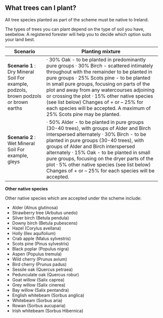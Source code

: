 ##  What trees can I plant?

All tree species planted as part of the scheme must be native to Ireland.

The types of trees you can plant depend on the type of soil you have,
seebelow. A registered forester will help you to decide which option suits
your land best.

**Scenario** |  **Planting mixture**  
---|---  
**Scenario 1** : Dry Mineral Soil  For example, podzols, brown podzols or brown earths  |  · 30% Oak - to be planted in predominantly pure groups  · 30% Birch - scattered intimately throughout with the remainder to be planted in pure groups  · 25% Scots pine - to be planted in small pure groups, focusing on parts of the plot and away from any watercourses adjoining or crossing the plot  · 15% other native species (see list below)  Changes of + or – 25% for each species will be accepted. A maximum of 25% Scots pine may be planted.   
**Scenario 2** : Wet Mineral Soil  For example, gleys  |  · 50% Alder - to be planted in pure groups (30-40 trees), with groups of Alder and Birch interspersed alternately  · 30% Birch - to be planted in pure groups (30-40 trees), with groups of Alder and Birch interspersed alternately  · 15% Oak - to be planted in small pure groups, focusing on the dryer parts of the plot  · 5% other native species (see list below)  Changes of + or – 25% for each species will be accepted.   
  
**Other native species**

Other native species which are accepted under the scheme include:

  * Alder (Alnus glutinosa) 
  * Strawberry tree (Arbutus unedo) 
  * Silver birch (Betula pendula) 
  * Downy birch (Betula pubescens) 
  * Hazel (Corylus avellana) 
  * Holly (Ilex aquifolium) 
  * Crab apple (Malus sylvestris) 
  * Scots pine (Pinus sylvestris) 
  * Black poplar (Populus nigra) 
  * Aspen (Populus tremula) 
  * Wild cherry (Prunus avium) 
  * Bird cherry (Prunus padus) 
  * Sessile oak (Quercus petraea) 
  * Pedunculate oak (Quercus robur) 
  * Goat willow (Salix caprea) 
  * Grey willow (Salix cinerea) 
  * Bay willow (Salix pentandra) 
  * English whitebeam (Sorbus anglica) 
  * Whitebeam (Sorbus aria) 
  * Rowan (Sorbus aucuparia) 
  * Irish whitebeam (Sorbus Hibernica) 
